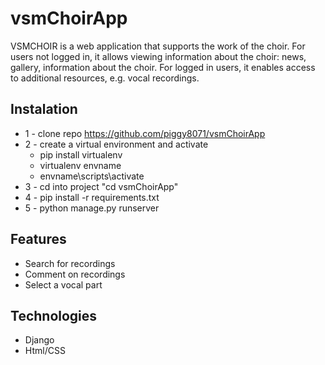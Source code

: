 # vsmChoirApp
VSMCHOIR is a web application that supports the work of the choir. 
For users not logged in, it allows viewing information about the choir: news, gallery, information about the choir. 
For logged in users, it enables access to additional resources, e.g. vocal recordings.

## Instalation
* 1 - clone repo https://github.com/piggy8071/vsmChoirApp
* 2 - create a virtual environment and activate
  * pip install virtualenv
  * virtualenv envname
  * envname\scripts\activate
* 3 - cd into project "cd vsmChoirApp"
* 4 - pip install -r requirements.txt
* 5 - python manage.py runserver

## Features
* Search for recordings
* Comment on recordings
* Select a vocal part

## Technologies
* Django
* Html/CSS

